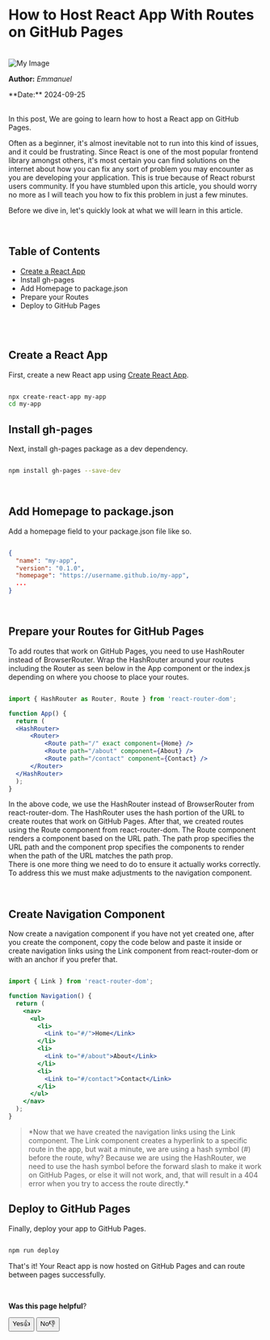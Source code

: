
# How to Host React App With Routes on GitHub Pages

<br />

 <img src="../../assets/images/hero.avif" alt="My Image" />

**Author:** *Emmanuel*  

<div className="fs-5">**Date:**  2024-09-25</div>

<br />

In this post, We are going to learn how to host a React app on GitHub Pages.

Often as a beginner, it's almost inevitable not to run into this kind of issues, and it could be frustrating. Since React is one of the most popular frontend library amongst others, it's most certain you can find solutions on the internet about how you can fix any sort of problem you may encounter as you are developing your application. This is true because of React roburst users community. If you have stumbled upon this article, you should worry no more as I will teach you how to fix this problem in just a few minutes.

Before we dive in, let's quickly look at what we will learn in this article.

<br />

## Table of Contents

- [Create a React App](https://react.dev/learn/start-a-new-react-project#nextjs-pages-router)
- Install gh-pages
- Add Homepage to package.json
- Prepare your Routes
- Deploy to GitHub Pages

<br />
<br />

## Create a React App

First, create a new React app using [Create React App](https://react.dev/learn/start-a-new-react-project#nextjs-pages-router).

```bash

npx create-react-app my-app
cd my-app
```

## Install gh-pages

Next, install gh-pages package as a dev dependency.

```bash

npm install gh-pages --save-dev
```

<br />

## Add Homepage to package.json

Add a homepage field to your package.json file like so.

```json

{
  "name": "my-app",
  "version": "0.1.0",
  "homepage": "https://username.github.io/my-app",
  ...
}
```
<br />

## Prepare your Routes for GitHub Pages

To add routes that work on GitHub Pages, you need to use HashRouter instead of BrowserRouter.
Wrap the HashRouter around your routes including the Router as seen below in the App component or the index.js depending on where you choose to place your routes.  

```jsx

import { HashRouter as Router, Route } from 'react-router-dom';

function App() {
  return (
  <HashRouter>
      <Router>
          <Route path="/" exact component={Home} />
          <Route path="/about" component={About} />
          <Route path="/contact" component={Contact} />
      </Router>
  </HashRouter>
  );
}
```

In the above code, we use the HashRouter instead of BrowserRouter from react-router-dom. The HashRouter uses the hash portion of the URL to create routes that work on GitHub Pages. After that, we created routes using the Route component from react-router-dom. The Route component renders a component based on the URL path. The path prop specifies the URL path and the component prop specifies the components to render when the path of the URL matches the path prop. <br /> There is one more thing we need to do to ensure it actually works correctly. To address this we must make adjustments to the navigation component.

<br />

## Create Navigation Component

Now create a navigation component if you have not yet created one, after you create the component, copy the code below and paste it inside or create navigation links using the Link component from react-router-dom or with an anchor if you prefer that.

```jsx

import { Link } from 'react-router-dom';

function Navigation() {
  return (
    <nav>
      <ul>
        <li>
          <Link to="#/">Home</Link>
        </li>
        <li>
          <Link to="#/about">About</Link>
        </li>
        <li>
          <Link to="#/contact">Contact</Link>
        </li>
      </ul>
    </nav>
  );
}
```

<blockquote className="text-secondary fw-bold"> *Now that we have created the navigation links using the Link component. The Link component creates a hyperlink to a specific route in the app, but wait a minute, we are using a hash symbol (#) before the route, why? Because we are using the HashRouter, we need to use the hash symbol before the forward slash to make it work on GitHub Pages, or else it will not work, and, that will result in a 404 error when you try to access the route directly.*</blockquote>

## Deploy to GitHub Pages

Finally, deploy your app to GitHub Pages.

```bash

npm run deploy
```

That's it! Your React app is now hosted on GitHub Pages and can route between pages successfully.

<br />

 **Was this page helpful**?

<button className="border border-0">Yes👍</button>
<button className="border border-0"> No👎</button>

<br />
<br />
<br />
